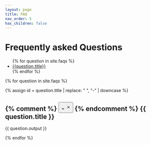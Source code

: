 ```yaml
---
layout: page
title: FAQ
nav_order: 5
has_children: false
---
```


# Frequently asked Questions

<ul>
{% for question in site.faqs %}
    <li>
        <a href='#{{question.title | replace: " ", "-" | downcase }}'>{{question.title}}</a>
    </li>
{% endfor %}
</ul>

{% for question in site.faqs %}

{% assign id = question.title | replace: " ", "-" | downcase  %}

<h2 id='{{id}}' class='question'>
    {% comment %}
    <button type="button" name="button" class="btn text-delta float-right ml-2" onclick='toggleParagraph(this);'>
        <svg class="svg-icon closed" xmlns="http://www.w3.org/2000/svg" height="21px" viewBox="2 0 21 14" width="14px" fill="#000000"><path d="M24 24H0V0h24v24z" fill="none" opacity=".87"/><path d="M16.59 8.59L12 13.17 7.41 8.59 6 10l6 6 6-6-1.41-1.41z"/></svg>
        <svg class="svg-icon opened" xmlns="http://www.w3.org/2000/svg" height="26px" viewBox="0 4 26 14" width="14px" fill="#000000"><path d="M0 0h24v24H0V0z" fill="none"/><path d="M19 6.41L17.59 5 12 10.59 6.41 5 5 6.41 10.59 12 5 17.59 6.41 19 12 13.41 17.59 19 19 17.59 13.41 12 19 6.41z"/></svg>
    </button>
    {% endcomment %}
    {{ question.title }}
</h2>

<div id='{{id}}_box' class='w3-animate-opacity answer'>
    {{ question.output }}
</div>

    
{% endfor %}

